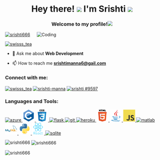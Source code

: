 <h1 align="center">Hey there!  <img src="https://media.giphy.com/media/hvRJCLFzcasrR4ia7z/giphy.gif" width="28">  I'm Srishti <img src="https://emojis.slackmojis.com/emojis/images/1531849430/4246/blob-sunglasses.gif?1531849430" width="30"/></h1>
<h3 align="center">Welcome to my profile!<img src="https://media.giphy.com/media/VgCDAzcKvsR6OM0uWg/giphy.gif" width="50"></h3>
<img align="right" alt="Coding" width="400" src="https://miro.medium.com/max/828/1*qdAW1TjCN57h1lbuuzvchg.gif">

<p align="left"> <a href="https://github.com/ryo-ma/github-profile-trophy"><img src="https://github-profile-trophy.vercel.app/?username=srishti666" alt="srishti666" /></a> </p>

<p align="left"> <a href="https://twitter.com/swisss_tea" target="blank"><img src="https://img.shields.io/twitter/follow/swisss_tea?logo=twitter&style=for-the-badge" alt="swisss_tea" /></a> </p>


- 💬 Ask me about **Web Development**

- 📫 How to reach me **srishtimanna6@gail.com**

<h3 align="left">Connect with me:</h3>
<p align="left">
<a href="https://twitter.com/swisss_tea" target="blank"><img align="center" src="https://raw.githubusercontent.com/rahuldkjain/github-profile-readme-generator/master/src/images/icons/Social/twitter.svg" alt="swisss_tea" height="30" width="40" /></a>
<a href="https://linkedin.com/in/srishti-manna" target="blank"><img align="center" src="https://raw.githubusercontent.com/rahuldkjain/github-profile-readme-generator/master/src/images/icons/Social/linked-in-alt.svg" alt="srishti-manna" height="30" width="40" /></a>
<a href="https://discord.gg/srishti #9597" target="blank"><img align="center" src="https://raw.githubusercontent.com/rahuldkjain/github-profile-readme-generator/master/src/images/icons/Social/discord.svg" alt="srishti #9597" height="30" width="40" /></a>
</p>

<h3 align="left">Languages and Tools:</h3>
<p align="left"> <a href="https://azure.microsoft.com/en-in/" target="_blank" rel="noreferrer"> <img src="https://www.vectorlogo.zone/logos/microsoft_azure/microsoft_azure-icon.svg" alt="azure" width="40" height="40"/> </a> <a href="https://www.cprogramming.com/" target="_blank" rel="noreferrer"> <img src="https://raw.githubusercontent.com/devicons/devicon/master/icons/c/c-original.svg" alt="c" width="40" height="40"/> </a> <a href="https://www.w3schools.com/css/" target="_blank" rel="noreferrer"> <img src="https://raw.githubusercontent.com/devicons/devicon/master/icons/css3/css3-original-wordmark.svg" alt="css3" width="40" height="40"/> </a> <a href="https://flask.palletsprojects.com/" target="_blank" rel="noreferrer"> <img src="https://www.vectorlogo.zone/logos/pocoo_flask/pocoo_flask-icon.svg" alt="flask" width="40" height="40"/> </a> <a href="https://git-scm.com/" target="_blank" rel="noreferrer"> <img src="https://www.vectorlogo.zone/logos/git-scm/git-scm-icon.svg" alt="git" width="40" height="40"/> </a> <a href="https://heroku.com" target="_blank" rel="noreferrer"> <img src="https://www.vectorlogo.zone/logos/heroku/heroku-icon.svg" alt="heroku" width="40" height="40"/> </a> <a href="https://www.w3.org/html/" target="_blank" rel="noreferrer"> <img src="https://raw.githubusercontent.com/devicons/devicon/master/icons/html5/html5-original-wordmark.svg" alt="html5" width="40" height="40"/> </a> <a href="https://www.java.com" target="_blank" rel="noreferrer"> <img src="https://raw.githubusercontent.com/devicons/devicon/master/icons/java/java-original.svg" alt="java" width="40" height="40"/> </a> <a href="https://developer.mozilla.org/en-US/docs/Web/JavaScript" target="_blank" rel="noreferrer"> <img src="https://raw.githubusercontent.com/devicons/devicon/master/icons/javascript/javascript-original.svg" alt="javascript" width="40" height="40"/> </a> <a href="https://www.mathworks.com/" target="_blank" rel="noreferrer"> <img src="https://upload.wikimedia.org/wikipedia/commons/2/21/Matlab_Logo.png" alt="matlab" width="40" height="40"/> </a> <a href="https://www.mysql.com/" target="_blank" rel="noreferrer"> <img src="https://raw.githubusercontent.com/devicons/devicon/master/icons/mysql/mysql-original-wordmark.svg" alt="mysql" width="40" height="40"/> </a> <a href="https://www.python.org" target="_blank" rel="noreferrer"> <img src="https://raw.githubusercontent.com/devicons/devicon/master/icons/python/python-original.svg" alt="python" width="40" height="40"/> </a> <a href="https://reactjs.org/" target="_blank" rel="noreferrer"> <img src="https://raw.githubusercontent.com/devicons/devicon/master/icons/react/react-original-wordmark.svg" alt="react" width="40" height="40"/> </a> <a href="https://www.sqlite.org/" target="_blank" rel="noreferrer"> <img src="https://www.vectorlogo.zone/logos/sqlite/sqlite-icon.svg" alt="sqlite" width="40" height="40"/> </a> </p>

<p><img align="left" src="https://github-readme-stats.vercel.app/api/top-langs?username=srishti666&show_icons=true&locale=en&layout=compact" alt="srishti666" /></p>

<p>&nbsp;<img align="center" src="https://github-readme-stats.vercel.app/api?username=srishti666&show_icons=true&locale=en" alt="srishti666" /></p>

<p><img align="center" src="https://github-readme-streak-stats.herokuapp.com/?user=srishti666&" alt="srishti666" /></p>
